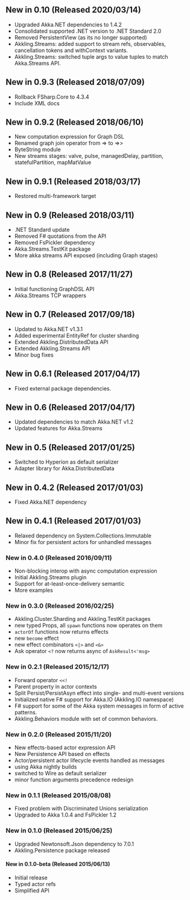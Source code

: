 ## New in 0.10 (Released 2020/03/14)
* Upgraded Akka.NET dependencies to 1.4.2
* Consolidated supported .NET version to .NET Standard 2.0
* Removed PersistentView (as its no longer supported)
* Akkling.Streams: added support to stream refs, observables, cancellation tokens and withContext variants.
* Akkling.Streams: switched tuple args to value tuples to match Akka.Streams API.

## New in 0.9.3 (Released 2018/07/09)
* Rollback FSharp.Core to 4.3.4
* Include XML docs

## New in 0.9.2 (Released 2018/06/10)
* New computation expression for Graph DSL
* Renamed graph join operator from => to =>>
* ByteString module
* New streams stages: valve, pulse, managedDelay, partition, statefulPartition, mapMatValue

## New in 0.9.1 (Released 2018/03/17)
* Restored multi-framework target

## New in 0.9 (Released 2018/03/11)
* .NET Standard update
* Removed F# quotations from the API
* Removed FsPickler dependency
* Akka.Streams.TestKit package
* More akka streams API exposed (including Graph stages)

## New in 0.8 (Released 2017/11/27)
* Initial functioning GraphDSL API
* Akka.Streams TCP wrappers

## New in 0.7 (Released 2017/09/18)
* Updated to Akka.NET v1.3.1
* Added experimental EntityRef for cluster sharding
* Extended Akkling.DistributedData API
* Extended Akkling.Streams API
* Minor bug fixes

## New in 0.6.1 (Released 2017/04/17)
* Fixed external package dependencies.

## New in 0.6 (Released 2017/04/17)
* Updated dependencies to match Akka.NET v1.2
* Updated features for Akka.Streams

## New in 0.5 (Released 2017/01/25)
* Switched to Hyperion as default serializer
* Adapter library for Akka.DistributedData

## New in 0.4.2 (Released 2017/01/03)
* Fixed Akka.NET dependency

## New in 0.4.1 (Released 2017/01/03)
* Relaxed dependency on System.Collections.Immutable
* Minor fix for persistent actors for unhandled messages

### New in 0.4.0 (Released 2016/09/11)
* Non-blocking interop with async computation expression
* Initial Akkling.Streams plugin
* Support for at-least-once-delivery semantic
* More examples

### New in 0.3.0 (Released 2016/02/25)
* Akkling.Cluster.Sharding and Akkling.TestKit packages
* new typed Props, all `spawn` functions now operates on them
* `actorOf` functions now returns effects
* new `become` effect
* new effect combinators `<|>` and `<&>`
* Ask operator `<?` now returns async of `AskResult<'msg>`

### New in 0.2.1 (Released 2015/12/17)
* Forward operator `<<!`
* Parent property in actor contexts
* Split Persist/PersistAsyn effect into single- and multi-event versions
* Initialized native F# support for Akka.IO (Akkling.IO namespace)
* F# support for some of the Akka system messages in form of active patterns.
* Akkling.Behaviors module with set of common behaviors.

### New in 0.2.0 (Released 2015/11/20)
* New effects-based actor expression API
* New Persistence API based on effects
* Actor/persistent actor lifecycle events handled as messages
* using Akka nightly builds
* switched to Wire as default serializer
* minor function arguments precedence redesign

### New in 0.1.1 (Released 2015/08/08)
* Fixed problem with Discriminated Unions serialization
* Upgraded to Akka 1.0.4 and FsPickler 1.2

### New in 0.1.0 (Released 2015/06/25)
* Upgraded Newtonsoft.Json dependency to 7.0.1
* Akkling.Persistence package released

#### New in 0.1.0-beta (Released 2015/06/13)
* Initial release
* Typed actor refs
* Simplified API
